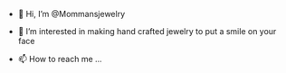 - 👋 Hi, I’m @Mommansjewelry
- 👀 I’m interested in making hand crafted jewelry to put a smile on your face

- 📫 How to reach me ...

<!---vaehbugg0902@gmail.com
Mommansjewelry/Mommansjewelry is a ✨ special ✨ repository because its `README.md` (this file) appears on your GitHub profile.
You can click the Preview link to take a look at your changes.
--->

